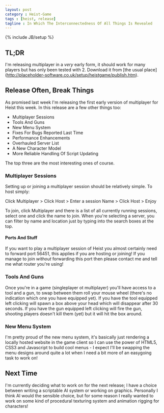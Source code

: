 ```yaml
---
layout: post
category : Heist-Game
tags : [heist, release]
tagline : In Which The Interconnectedness Of All Things Is Revealed
---
```

{% include JB/setup %}


## TL;DR

I'm releasing multiplayer in a _very_ early form, it should work for many players but has only been tested with 2. Download it from [the usual place] (http://placeholder-software.co.uk/setup/heistgame/publish.htm).

## Release Often, Break Things

As promised last week I'm releasing the first early version of multiplayer for Heist this week. In this release are a few other things too:

- Multiplayer Sessions
- Tools And Guns
- New Menu System
- Fixes For Bugs Reported Last Time
- Performance Enhancements
- Overhauled Server List
- A New Character Model
- More Reliable Handling Of Script Updating

The top three are the most interesting ones of course.

### Multiplayer Sessions

Setting up or joining a multiplayer session should be relatively simple. To host simply:

Click Multiplayer > Click Host > Enter a session Name > Click Host > Enjoy

To join, click Multiplayer and there is a list of all currently running sessions, select one and click the name to join. When you're selecting a server, you can filter by name and location just by typing into the search boxes at the top.

#### Ports And Stuff

If you want to play a multiplayer session of Heist you almost certainly need to forward port 56451, this applies if you are hosting or joining! If you manage to join _without_ forwarding this port then please contact me and tell me what router you're using!

### Tools And Guns

Once you're in a game (singleplayer ot multiplayer) you'll have access to a tool and a gun, to swap between them roll your mouse wheel (there's no indication which one you have equipped yet). If you have the tool equipped left clicking will spawn a box above your head which will disappear after 30 seconds. If you have the gun equipped left clicking will fire the gun, shooting players doesn't kill them (yet) but it will hit the box around.

### New Menu System

I'm pretty proud of the new menu system, it's basically just rendering a locally hosted website in the game client so I can use the power of HTML5, CSS3 and Javascript to build cool menus - I expect I'll be swapping the menu designs around quite a lot when I need a bit more of an easygoing task to work on!

## Next Time

I'm currently deciding what to work on for the next release; I have a choice between writing a scriptable AI system or working on graphics. Personally I think AI would the sensible choice, but for some reason I really wanted to work on some kind of procedural texturing system and animation rigging for characters!